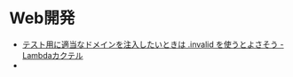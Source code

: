 # Web開発

- [テスト用に適当なドメインを注入したいときは .invalid を使うとよさそう - Lambdaカクテル](https://blog.3qe.us/entry/2025/07/02/170320)
- 